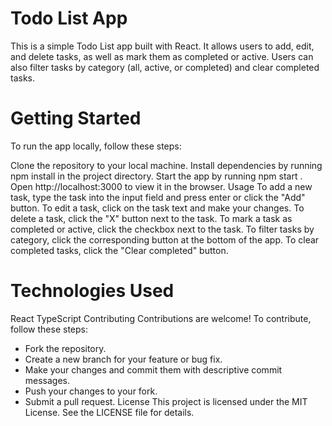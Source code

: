 # Todo List App
This is a simple Todo List app built with React. It allows users to add, edit, and delete tasks, as well as mark them as completed or active. Users can also filter tasks by category (all, active, or completed) and clear completed tasks.

# Getting Started
To run the app locally, follow these steps:

Clone the repository to your local machine.
Install dependencies by running 
npm install
 in the project directory.
Start the app by running 
npm start
.
Open http://localhost:3000 to view it in the browser.
Usage
To add a new task, type the task into the input field and press enter or click the "Add" button. To edit a task, click on the task text and make your changes. To delete a task, click the "X" button next to the task. To mark a task as completed or active, click the checkbox next to the task. To filter tasks by category, click the corresponding button at the bottom of the app. To clear completed tasks, click the "Clear completed" button.

# Technologies Used
React
TypeScript
Contributing
Contributions are welcome! To contribute, follow these steps:

- Fork the repository.
- Create a new branch for your feature or bug fix.
- Make your changes and commit them with descriptive commit messages.
- Push your changes to your fork.
- Submit a pull request.
License
This project is licensed under the MIT License. See the LICENSE file for details.
